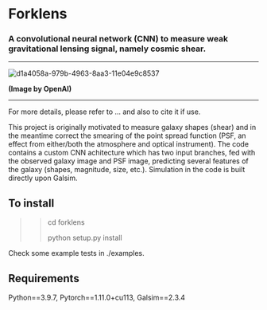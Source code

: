# Forklens
### A convolutional neural network (CNN) to measure weak gravitational lensing signal, namely cosmic shear.

------------------------------------------------------------------------------------------

![d1a4058a-979b-4963-8aa3-11e04e9c8537](https://user-images.githubusercontent.com/31132161/208124496-0a75bac7-c328-46b6-8d97-734868888a0a.jpg)

**(Image by OpenAI)**

----------------------------------------------------------------------------------------

For more details, please refer to ... and also to cite it if use.

This project is originally motivated to measure galaxy shapes (shear) and in the meantime correct the smearing of the point spread function (PSF, an effect from either/both the atmosphere and optical instrument). The code contains a custom CNN achitecture which has two input branches, fed with the observed galaxy image and PSF image, predicting several features of the galaxy (shapes, magnitude, size, etc.). Simulation in the code is built directly upon Galsim.


## To install

>> cd forklens
>> 
>> python setup.py install

Check some example tests in ./examples.


## Requirements
Python==3.9.7, Pytorch==1.11.0+cu113, Galsim==2.3.4
